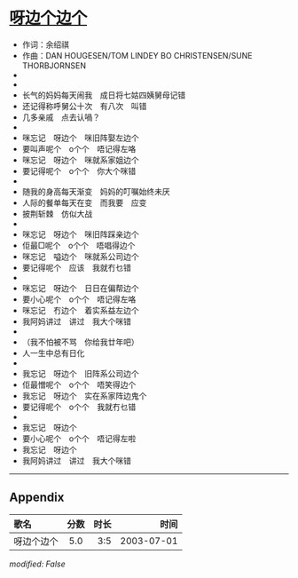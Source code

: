 # [呀边个边个](https://music.163.com/song?id=66796)

* 作词：余绍祺
* 作曲：DAN HOUGESEN/TOM LINDEY BO CHRISTENSEN/SUNE THORBJORNSEN
*
*
* 长气的妈妈每天闹我　成日将七姑四姨舅母记错
* 还记得称呼舅公十次　有八次　叫错
* 几多亲戚　点去认喎？
* 
* 咪忘记　呀边个　咪旧阵娶左边个
* 要叫声呢个　o个个　唔记得左咯
* 咪忘记　呀边个　咪就系家姐边个
* 要记得呢个　o个个　你大个咪错
* 
* 随我的身高每天渐变　妈妈的叮嘱始终未厌
* 人际的餐单每天在变　而我要　应变
* 披荆斩棘　仿似大战
* 
* 咪忘记　呀边个　咪旧阵踩亲边个
* 佢最□呢个　o个个　唔唱得边个
* 咪忘记　嗌边个　咪就系公司边个
* 要记得呢个　应该　我就冇乜错
* 
* 咪忘记　呀边个　日日在偏帮边个
* 要小心呢个　o个个　唔记得左咯
* 咪忘记　冇边个　着实系益左边个
* 我阿妈讲过　讲过　我大个咪错
* 
* （我不怕被不骂　你给我廿年吧）
* 人一生中总有日化
* 
* 我忘记　呀边个　旧阵系公司边个
* 佢最憎呢个　o个个　唔笑得边个
* 我忘记　呀边个　实在系家阵边鬼个
* 要记得呢个　o个个　我就冇乜错
* 
* 我忘记　呀边个
* 要小心呢个　o个个　唔记得左啦
* 我忘记　呀边个
* 我阿妈讲过　讲过　我大个咪错


---

## Appendix

|歌名|分数|时长|时间|
|:---|:---:|---:|---:|
|呀边个边个|5.0|3:5|2003-07-01

*modified: False*